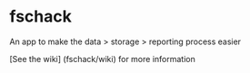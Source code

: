 fschack
=======

An app to make the data > storage > reporting process easier

[See the wiki] (fschack/wiki) for more information